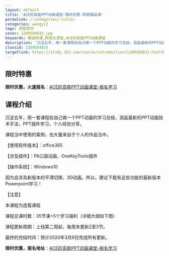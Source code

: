 ```yaml
---
layout: default
title: 'ACE的高能PPT动画课堂-限时优惠-网易精品课'
permalink: /:categories/:title/
categories: wangyi2
tags: 网易提供
cover: 1209584833.jpg
keywords: 精选网课,网易云课堂,ACE的高能PPT动画课堂
description: '沉淀五年，用一套课程给自己做一个PPT动画的学习总结，涵盖最新的PPT动画技术手法，PPT插件学习，个人经验分享。课程当'
classid: 1209584833
targetlink: https://study.163.com/course/introduction/1209584833.htm?share=1&shareId=1025206652&utm_campaign=share&utm_medium=iphoneShare&utm_source=&utm_u=1025206652
---
```


## 限时特惠

**限时优惠，火速报名**：[ACE的高能PPT动画课堂-报名学习](https://study.163.com/course/introduction/1209584833.htm?share=1&shareId=1025206652&utm_campaign=share&utm_medium=iphoneShare&utm_source=&utm_u=1025206652)

## 课程介绍

沉淀五年，用一套课程给自己做一个PPT动画的学习总结，涵盖最新的PPT动画技术手法，PPT插件学习，个人经验分享。



课程当中使用的案例，也大量来自于个人的作品当中。



【使用软件版本】：office365

【涉及插件】：PA口袋动画，OneKeyTools插件

【操作系统】：Windows10

因为会涉及新版本的平滑切换，3D动画。所以，建议下载有这些功能的最新版本Powerpoint学习！



【注意】

本课程为连载课程

课程总课时数：35节课+5个学习福利（详细大纲如下图）

课程更新周期：上线第二周起，每周末更新2至3节。

最终的完结时间：预计2020年3月9日完成所有更新。

**限时优惠，报名地址**：[ACE的高能PPT动画课堂-报名学习](https://study.163.com/course/introduction/1209584833.htm?share=1&shareId=1025206652&utm_campaign=share&utm_medium=iphoneShare&utm_source=&utm_u=1025206652)

